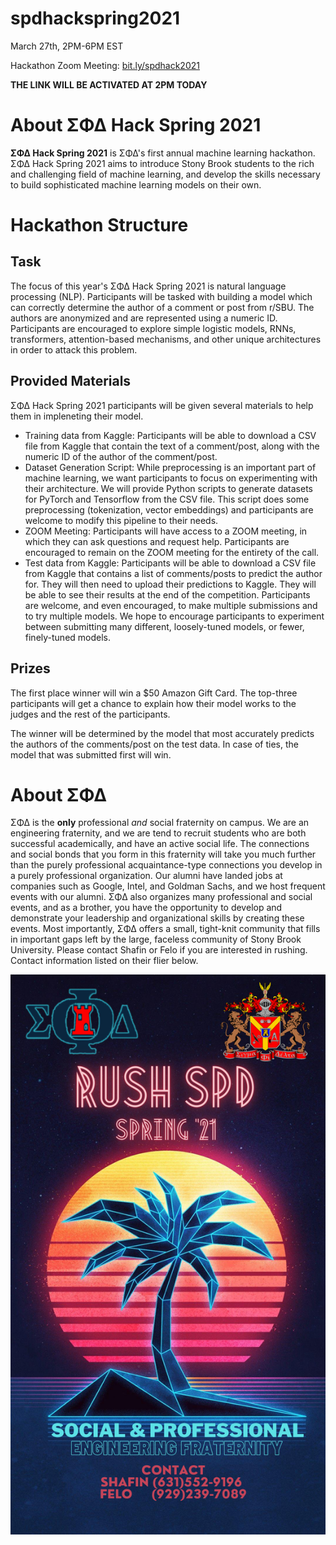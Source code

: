 # spdhackspring2021
March 27th, 2PM-6PM EST

Hackathon Zoom Meeting: [bit.ly/spdhack2021](bit.ly/spdhack2021)

**THE LINK WILL BE ACTIVATED AT 2PM TODAY**

# About ΣΦΔ Hack Spring 2021
**ΣΦΔ Hack Spring 2021** is ΣΦΔ's first annual machine learning hackathon. ΣΦΔ Hack Spring 2021 aims to introduce Stony Brook students to the rich and challenging field of machine learning, and develop the skills necessary to build sophisticated machine learning models on their own. 

# Hackathon Structure
## Task
The focus of this year's ΣΦΔ Hack Spring 2021 is natural language processing (NLP). Participants will be tasked with building a model which can correctly determine the author of a comment or post from r/SBU. The authors are anonymized and are represented using a numeric ID. Participants are encouraged to explore simple logistic models, RNNs, transformers, attention-based mechanisms, and other unique architectures in order to attack this problem.

## Provided Materials
ΣΦΔ Hack Spring 2021 participants will be given several materials to help them in impleneting their model.
* Training data from Kaggle: Participants will be able to download a CSV file from Kaggle that contain the text of a comment/post, along with the numeric ID of the author of the comment/post.
* Dataset Generation Script: While preprocessing is an important part of machine learning, we want participants to focus on experimenting with their architecture. We will provide Python scripts to generate datasets for PyTorch and Tensorflow from the CSV file. This script does some preprocessing (tokenization, vector embeddings) and participants are welcome to modify this pipeline to their needs.
* ZOOM Meeting: Participants will have access to a ZOOM meeting, in which they can ask questions and request help. Participants are encouraged to remain on the ZOOM meeting for the entirety of the call.
* Test data from Kaggle: Participants will be able to download a CSV file from Kaggle that contains a list of comments/posts to predict the author for. They will then need to upload their predictions to Kaggle. They will be able to see their results at the end of the competition. Participants are welcome, and even encouraged, to make multiple submissions and to try multiple models. We hope to encourage participants to experiment between submitting many different, loosely-tuned models, or fewer, finely-tuned models.
## Prizes
The first place winner will win a $50 Amazon Gift Card. The top-three participants will get a chance to explain how their model works to the judges and the rest of the participants. 

The winner will be determined by the model that most accurately predicts the authors of the comments/post on the test data. In case of ties, the model that was submitted first will win.

# About ΣΦΔ
ΣΦΔ is the **only** professional *and* social fraternity on campus. We are an engineering fraternity, and we are tend to recruit students who are both successful academically, and have an active social life. The connections and social bonds that you form in this fraternity will take you much further than the purely professional acquaintance-type connections you develop in a purely professional organization. Our alumni have landed jobs at companies such as Google, Intel, and Goldman Sachs, and we host frequent events with our alumni. ΣΦΔ also organizes many professional and social events, and as a brother, you have the opportunity to develop and demonstrate your leadership and organizational skills by creating these events. Most importantly, ΣΦΔ offers a small, tight-knit community that fills in important gaps left by the large, faceless community of Stony Brook University. Please contact Shafin or Felo if you are interested in rushing. Contact information listed on their flier below.

![Rush Flyer](https://github.com/giorgianb/spdhackspring2021/blob/main/rush.jpeg?raw=true)
